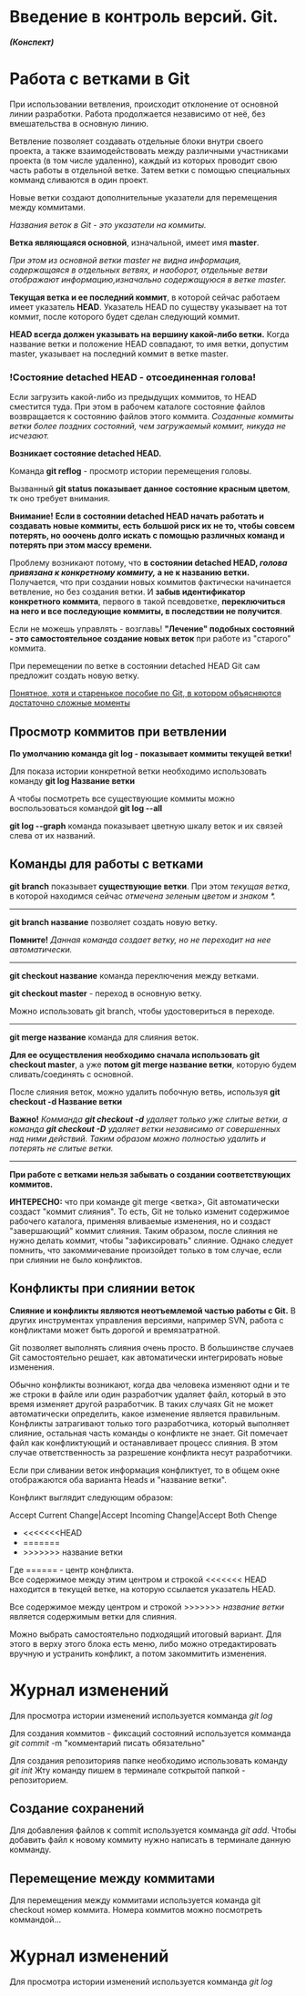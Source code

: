 # Введение в контроль версий. Git.
***(Конспект)***



# Работа с ветками в Git

При использовании ветвления,  происходит отклонение от основной линии разработки. Работа продолжается независимо от неё, без вмешательства в основную линию. 

Ветвление позволяет создавать отдельные блоки внутри своего проекта, а также взаимодействовать между различными участниками проекта (в том числе удаленно), каждый из которых проводит свою часть работы в отдельной ветке. Затем ветки с помощью специальных комманд сливаются в один проект.

Новые ветки создают дополнительные указатели для перемещения между коммитами.

*Названия веток в Git - это указатели на коммиты.*

**Ветка являющаяся основной**, изначальной, имеет имя **master**.

*При этом из основной ветки master не видна информация, содержащаяся в отдельных ветвях, и наоборот, отдельные ветви отображают информацию,изначально содержащуюся в ветке master.*

**Текущая ветка и ее последний коммит**, в которой сейчас работаем имеет указатель **HEAD**. Указатель HEAD по существу указывает на тот коммит, после которого будет сделан следующий коммит. 

**HEAD всегда должен указывать на вершину какой-либо ветки.** Когда название ветки и положение HEAD совпадают, то имя ветки, допустим master, указывает на последний коммит в ветке master.

### !Состояние detached HEAD - отсоединенная голова!

Если загрузить какой-либо из предыдущих коммитов, то HEAD сместится туда.
При этом в рабочем каталоге состояние файлов возвращается к состоянию файлов этого коммита.
*Созданные коммиты ветки более поздних состояний, чем загружаемый коммит, никуда не исчезают.*

**Возникает состояние detached HEAD.**

Команда **git reflog** - просмотр истории перемещения головы.

Вызванный **git status показывает данное состояние красным цветом**, тк оно требует внимания.

**Внимание!** 
**Если в состоянии detached HEAD начать работать и создавать новые коммиты, есть большой риск их не то, чтобы совсем потерять, но ооочень долго искать с помощью различных команд и потерять при этом массу времени.**

Проблему возникают потому, что **в состоянии detached HEAD, _голова привязана к конкретному коммиту,_ а не к названию ветки.** Получается, что при создании новых коммитов фактически начинается ветвление, но без создания ветки. И **забыв идентификатор конкретного коммита**, первого в такой псевдоветке, **переключиться на него и все последующие коммиты, в последствии не получится**.

Если не можешь управлять - возглавь!
**"Лечение" подобных состояний - это самостоятельное создание новых веток** при работе из "старого" коммита. 

При перемещении по ветке в состоянии detached HEAD Git сам предложит создать новую ветку.

[Понятное, хотя и старенькое пособие по Git, в котором объясняются достаточно сложные моменты](https://webhamster.ru/mytetrashare/index/mtb0/1088)

## Просмотр коммитов при ветвлении

**По умолчанию команда git log - показывает коммиты текущей ветки!**

Для показа истории конкретной ветки необходимо использовать команду **git log Название ветки**

А чтобы посмотреть все существующие коммиты можно воспользоваться командой **git log --all**

**git log --graph** команда показывает цветную шкалу веток и их связей слева от их названий.


## Команды для работы с ветками

**git branch** показывает **существующие ветки**. При этом *текущая ветка*, в которой находимся сейчас *отмечена зеленым цветом и знаком \*.*

***

**git branch название** позволяет создать новую ветку.

**Помните!** *Данная команда создает ветку, но не переходит на нее автоматически.*

***

**git checkout название** команда переключения между ветками.

**git checkout master** - переход в основную ветку.

Можно использовать git branch, чтобы удостовериться в переходе.

***

**git merge название** команда для слияния веток. 

**Для ее осуществления необходимо сначала использовать git checkout master**, а уже **потом git merge название ветки**, которую будем сливать/соединять с основной.

После слияния веток, можно удалить побочную ветвь, используя **git checkout -d Название ветки**

**Важно!** _Комманда **git checkout -d** удаляет только уже слитые ветки, а команда **git checkout -D** удаляет ветки независимо от совершенных над ними действий. Таким образом можно полностью удалить и потерять не слитые ветки._

***

**При работе с ветками нельзя забывать о создании соответствующих коммитов.**

**ИНТЕРЕСНО:** что при команде git merge <ветка>, Git автоматически создаст "коммит слияния". То есть, Git не только изменит содержимое рабочего каталога, применяя вливаемые изменения, но и создаст "завершающий" коммит слияния. Таким образом, после слияния не нужно делать коммит, чтобы "зафиксировать" слияние. Однако следует помнить, что закоммичевание произойдет только в том случае, если при слиянии не было конфликтов.

## Конфликты при слиянии веток

**Слияние и конфликты являются неотъемлемой частью работы с Git.** В других инструментах управления версиями, например SVN, работа с конфликтами может быть дорогой и времязатратной.

 Git позволяет выполнять слияния очень просто. В большинстве случаев Git самостоятельно решает, как автоматически интегрировать новые изменения.

Обычно конфликты возникают, когда два человека изменяют одни и те же строки в файле или один разработчик удаляет файл, который в это время изменяет другой разработчик. В таких случаях Git не может автоматически определить, какое изменение является правильным. Конфликты затрагивают только того разработчика, который выполняет слияние, остальная часть команды о конфликте не знает. Git помечает файл как конфликтующий и останавливает процесс слияния. В этом случае ответственность за разрешение конфликта несут разработчики.

Если при сливании веток информация конфликтует, то в общем окне отображаются оба варианта
Heads и "название ветки".

Конфликт выглядит следующим образом:

Accept Current Change|Accept Incoming Change|Accept Both Chenge

* \<<<<<<<HEAD
* \=======
* \>>>>>>> название ветки

Где \====== - центр конфликта.  
Все содержимое между этим центром и строкой \<<<<<<< HEAD находится в текущей ветке, на которую ссылается указатель HEAD. 

Все содержимое между центром и строкой \>>>>>>> *название ветки* является содержимым ветки для слияния.

Можно выбрать самостоятельно подходящий итоговый вариант. Для этого в верху этого блока есть меню, либо можно отредактировать вручную и устранить конфликт, а потом закоммитить изменения.










# Журнал изменений
Для просмотра истории изменений используется комманда *git log*

Для создания коммитов - фиксаций состояний используется комманда *git commit* -m "комментарий писать обязательно"

Для создания репозиторияв папке необходимо использовать команду *git init* Жту команду пишем в терминале соткрытой папкой - репозиторием.

## Создание сохранений

Для добавления файлов к commit используется комманда *git add*. Чтобы добавить файл к новому коммиту нужно написать в терминале данную комманду.

## Перемещение между коммитами
Для перемещения между коммитами используется команда git checkout номер коммита. Номера коммитов можно посмотреть коммандой...


# Журнал изменений
Для просмотра истории изменений используется комманда *git log*

